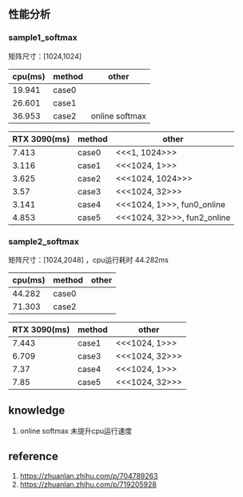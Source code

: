 

## 性能分析
### sample1_softmax
矩阵尺寸：[1024,1024]

|  cpu(ms)    | method   |      other       |  
| ----------- |--------- |----------------- |
| 19.941      | case0    |                  |
| 26.601      | case1    |                  |
| 36.953      | case2    | online softmax   |

| RTX 3090(ms) | method   |      other                  |  
| ------------ |--------- |---------------------------- |
| 7.413        | case0    | <<<1, 1024>>>               |
| 3.116        | case1    | <<<1024, 1>>>               |
| 3.625        | case2    | <<<1024, 1024>>>            |
| 3.57         | case3    | <<<1024, 32>>>              |
| 3.141        | case4    | <<<1024, 1>>>, fun0_online  |
| 4.853        | case5    | <<<1024, 32>>>, fun2_online |


### sample2_softmax
矩阵尺寸：[1024,2048] ，cpu运行耗时 44.282ms

|  cpu(ms)    | method   |      other       |  
| ----------- |--------- |----------------- |
| 44.282      | case0    |                  |
| 71.303      | case2    |                  |


| RTX 3090(ms) | method   |      other       |  
| ------------ |--------- |----------------- |
| 7.443        | case1    | <<<1024, 1>>>    |
| 6.709        | case3    | <<<1024, 32>>>   |
| 7.37         | case4    | <<<1024, 1>>>    |
| 7.85         | case5    | <<<1024, 32>>>   |

## knowledge
1. online softmax 未提升cpu运行速度

## reference
1. https://zhuanlan.zhihu.com/p/704789263
2. https://zhuanlan.zhihu.com/p/719205928
